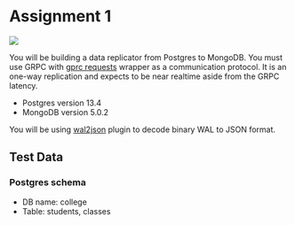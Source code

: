 # Assignment 1

![](https://docs.google.com/drawings/d/e/2PACX-1vTAjxZs49TvsxoPuoRhhS2SLuYIgsiDg90QcZqCJ3ZCw2u6WHlFoRqAdvjVmWtgfj_C3sw2DqsYLkez/pub?w=960&h=720)

You will be building a data replicator from Postgres to MongoDB. You must use GRPC with [gprc requests](https://github.com/spaceone-dev/grpc_requests) wrapper as a communication protocol. It is an one-way replication and expects to be near realtime aside from the GRPC latency.

- Postgres version 13.4
- MongoDB version 5.0.2

You will be using [wal2json](https://access.crunchydata.com/documentation/wal2json/2.0/) plugin to decode binary WAL to JSON format.

## Test Data

### Postgres schema
* DB name: college
* Table: students, classes
